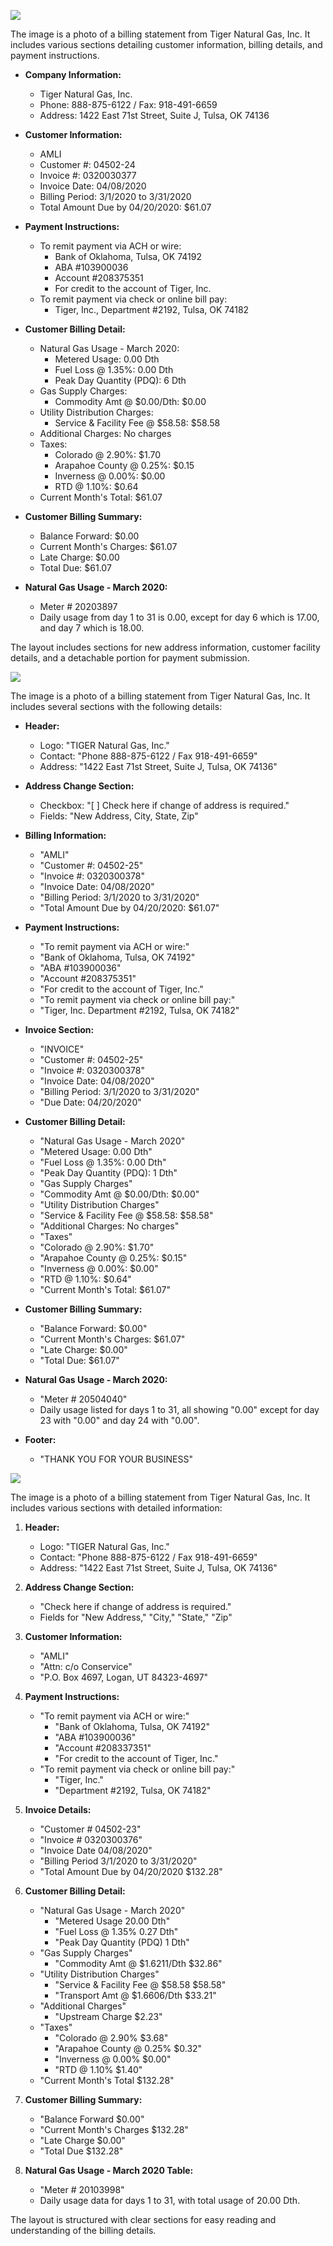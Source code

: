 ![](images/img-0.jpeg)

The image is a photo of a billing statement from Tiger Natural Gas, Inc. It includes various sections detailing customer information, billing details, and payment instructions.

- **Company Information:**
  - Tiger Natural Gas, Inc.
  - Phone: 888-875-6122 / Fax: 918-491-6659
  - Address: 1422 East 71st Street, Suite J, Tulsa, OK 74136

- **Customer Information:**
  - AMLI
  - Customer #: 04502-24
  - Invoice #: 0320030377
  - Invoice Date: 04/08/2020
  - Billing Period: 3/1/2020 to 3/31/2020
  - Total Amount Due by 04/20/2020: $61.07

- **Payment Instructions:**
  - To remit payment via ACH or wire:
    - Bank of Oklahoma, Tulsa, OK 74192
    - ABA #103900036
    - Account #208375351
    - For credit to the account of Tiger, Inc.
  - To remit payment via check or online bill pay:
    - Tiger, Inc., Department #2192, Tulsa, OK 74182

- **Customer Billing Detail:**
  - Natural Gas Usage - March 2020:
    - Metered Usage: 0.00 Dth
    - Fuel Loss @ 1.35%: 0.00 Dth
    - Peak Day Quantity (PDQ): 6 Dth
  - Gas Supply Charges:
    - Commodity Amt @ $0.00/Dth: $0.00
  - Utility Distribution Charges:
    - Service & Facility Fee @ $58.58: $58.58
  - Additional Charges: No charges
  - Taxes:
    - Colorado @ 2.90%: $1.70
    - Arapahoe County @ 0.25%: $0.15
    - Inverness @ 0.00%: $0.00
    - RTD @ 1.10%: $0.64
  - Current Month's Total: $61.07

- **Customer Billing Summary:**
  - Balance Forward: $0.00
  - Current Month's Charges: $61.07
  - Late Charge: $0.00
  - Total Due: $61.07

- **Natural Gas Usage - March 2020:**
  - Meter # 20203897
  - Daily usage from day 1 to 31 is 0.00, except for day 6 which is 17.00, and day 7 which is 18.00.

The layout includes sections for new address information, customer facility details, and a detachable portion for payment submission.

![](images/img-1.jpeg)

The image is a photo of a billing statement from Tiger Natural Gas, Inc. It includes several sections with the following details:

- **Header:**
  - Logo: "TIGER Natural Gas, Inc."
  - Contact: "Phone 888-875-6122 / Fax 918-491-6659"
  - Address: "1422 East 71st Street, Suite J, Tulsa, OK 74136"

- **Address Change Section:**
  - Checkbox: "[ ] Check here if change of address is required."
  - Fields: "New Address, City, State, Zip"

- **Billing Information:**
  - "AMLI"
  - "Customer #: 04502-25"
  - "Invoice #: 0320300378"
  - "Invoice Date: 04/08/2020"
  - "Billing Period: 3/1/2020 to 3/31/2020"
  - "Total Amount Due by 04/20/2020: $61.07"

- **Payment Instructions:**
  - "To remit payment via ACH or wire:"
  - "Bank of Oklahoma, Tulsa, OK 74192"
  - "ABA #103900036"
  - "Account #208375351"
  - "For credit to the account of Tiger, Inc."
  - "To remit payment via check or online bill pay:"
  - "Tiger, Inc. Department #2192, Tulsa, OK 74182"

- **Invoice Section:**
  - "INVOICE"
  - "Customer #: 04502-25"
  - "Invoice #: 0320300378"
  - "Invoice Date: 04/08/2020"
  - "Billing Period: 3/1/2020 to 3/31/2020"
  - "Due Date: 04/20/2020"

- **Customer Billing Detail:**
  - "Natural Gas Usage - March 2020"
  - "Metered Usage: 0.00 Dth"
  - "Fuel Loss @ 1.35%: 0.00 Dth"
  - "Peak Day Quantity (PDQ): 1 Dth"
  - "Gas Supply Charges"
  - "Commodity Amt @ $0.00/Dth: $0.00"
  - "Utility Distribution Charges"
  - "Service & Facility Fee @ $58.58: $58.58"
  - "Additional Charges: No charges"
  - "Taxes"
  - "Colorado @ 2.90%: $1.70"
  - "Arapahoe County @ 0.25%: $0.15"
  - "Inverness @ 0.00%: $0.00"
  - "RTD @ 1.10%: $0.64"
  - "Current Month's Total: $61.07"

- **Customer Billing Summary:**
  - "Balance Forward: $0.00"
  - "Current Month's Charges: $61.07"
  - "Late Charge: $0.00"
  - "Total Due: $61.07"

- **Natural Gas Usage - March 2020:**
  - "Meter # 20504040"
  - Daily usage listed for days 1 to 31, all showing "0.00" except for day 23 with "0.00" and day 24 with "0.00".

- **Footer:**
  - "THANK YOU FOR YOUR BUSINESS"

![](images/img-2.jpeg)

The image is a photo of a billing statement from Tiger Natural Gas, Inc. It includes various sections with detailed information:

1. **Header:**
   - Logo: "TIGER Natural Gas, Inc."
   - Contact: "Phone 888-875-6122 / Fax 918-491-6659"
   - Address: "1422 East 71st Street, Suite J, Tulsa, OK 74136"

2. **Address Change Section:**
   - "Check here if change of address is required."
   - Fields for "New Address," "City," "State," "Zip"

3. **Customer Information:**
   - "AMLI"
   - "Attn: c/o Conservice"
   - "P.O. Box 4697, Logan, UT 84323-4697"

4. **Payment Instructions:**
   - "To remit payment via ACH or wire:"
     - "Bank of Oklahoma, Tulsa, OK 74192"
     - "ABA #103900036"
     - "Account #208337351"
     - "For credit to the account of Tiger, Inc."
   - "To remit payment via check or online bill pay:"
     - "Tiger, Inc."
     - "Department #2192, Tulsa, OK 74182"

5. **Invoice Details:**
   - "Customer # 04502-23"
   - "Invoice # 0320300376"
   - "Invoice Date 04/08/2020"
   - "Billing Period 3/1/2020 to 3/31/2020"
   - "Total Amount Due by 04/20/2020 $132.28"

6. **Customer Billing Detail:**
   - "Natural Gas Usage - March 2020"
     - "Metered Usage 20.00 Dth"
     - "Fuel Loss @ 1.35% 0.27 Dth"
     - "Peak Day Quantity (PDQ) 1 Dth"
   - "Gas Supply Charges"
     - "Commodity Amt @ $1.6211/Dth $32.86"
   - "Utility Distribution Charges"
     - "Service & Facility Fee @ $58.58 $58.58"
     - "Transport Amt @ $1.6606/Dth $33.21"
   - "Additional Charges"
     - "Upstream Charge $2.23"
   - "Taxes"
     - "Colorado @ 2.90% $3.68"
     - "Arapahoe County @ 0.25% $0.32"
     - "Inverness @ 0.00% $0.00"
     - "RTD @ 1.10% $1.40"
   - "Current Month's Total $132.28"

7. **Customer Billing Summary:**
   - "Balance Forward $0.00"
   - "Current Month's Charges $132.28"
   - "Late Charge $0.00"
   - "Total Due $132.28"

8. **Natural Gas Usage - March 2020 Table:**
   - "Meter # 20103998"
   - Daily usage data for days 1 to 31, with total usage of 20.00 Dth.

The layout is structured with clear sections for easy reading and understanding of the billing details.

